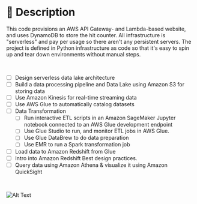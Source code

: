 # 📝 Description

This code provisions an AWS API Gateway- and Lambda-based website, and uses DynamoDB to store the hit counter. All infrastructure is "serverless" and pay per usage so there aren't any persistent servers. The project is defined in Python infrastructure as code so that it's easy to spin up and tear down environments without manual steps.


</br>

- [ ] Design serverless data lake architecture
- [ ] Build a data processing pipeline and Data Lake using Amazon S3 for storing data
- [ ] Use Amazon Kinesis for real-time streaming data
- [ ] Use AWS Glue to automatically catalog datasets
- [ ] Data Transformation
    - [ ] Run interactive ETL scripts in an Amazon SageMaker Jupyter notebook connected to an AWS Glue development endpoint
    - [ ] Use Glue Studio to run, and monitor ETL jobs in AWS Glue.
    - [ ] Use Glue DataBrew to do data preparation
    - [ ] Use EMR to run a Spark transformation job
- [ ] Load data to Amazon Redshift from Glue
- [ ] Intro into Amazon Redshift Best design practices.
- [ ] Query data using Amazon Athena & visualize it using Amazon QuickSight

</br>

![Alt Text](https://media.giphy.com/media/fU1RUGt90DG8xG8EAR/giphy.gif)